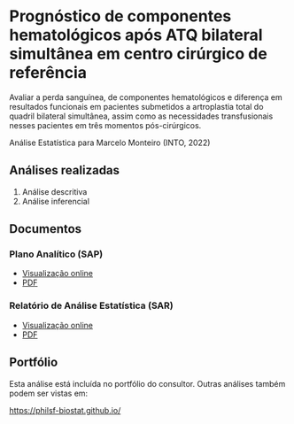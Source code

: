 # Prognóstico de componentes hematológicos após ATQ bilateral simultânea em centro cirúrgico de referência

Avaliar a perda sanguínea, de componentes hematológicos e diferença em resultados funcionais em pacientes submetidos a artroplastia total do quadril bilateral simultânea, assim como as necessidades transfusionais nesses pacientes em três momentos pós-cirúrgicos.

Análise Estatística para Marcelo Monteiro (INTO, 2022)

## Análises realizadas

1. Análise descritiva
1. Análise inferencial
<!-- 1. Modelagem estatística -->

## Documentos

### Plano Analítico (SAP)

<!-- - [Visualização online][sapviz-v02] -->
<!-- - [PDF][sappdf-v02] -->

- [Visualização online][sapviz-v01]
- [PDF][sappdf-v01]

### Relatório de Análise Estatística (SAR)

<!-- - [Visualização online][reportviz-v02] -->
<!-- - [PDF][pdf-v02] -->

- [Visualização online][reportviz-v01]
- [PDF][pdf-v01]

<!-- ## Análises associadas -->

<!-- Esta análise é parte de um projeto maior e é suportada por outras análises, disponíveis abaixo. -->

<!-- **[assoc_title]** -->

<!-- <[assoc_link]> -->

## Portfólio

Esta análise está incluída no portfólio do consultor.
Outras análises também podem ser vistas em:

<https://philsf-biostat.github.io/>

<!-- --- -->

[sapviz-v01]: report/SAP-2022-014-MM-v01.md
[sapviz-v02]: report/SAP-2022-014-MM-v02.md
[sappdf-v01]: https://docs.google.com/viewer?url=https://github.com/philsf-biostat/SAR-2022-014-MM/raw/main/report/SAP-2022-014-MM-v01.pdf
[sappdf-v02]: https://docs.google.com/viewer?url=https://github.com/philsf-biostat/SAR-2022-014-MM/raw/main/report/SAP-2022-014-MM-v02.pdf

[reportviz-v01]: report/SAR-2022-014-MM-v01.md
[reportviz-v02]: report/SAR-2022-014-MM-v02.md
[pdf-v01]: https://docs.google.com/viewer?url=https://github.com/philsf-biostat/SAR-2022-014-MM/raw/main/report/SAR-2022-014-MM-v01.pdf
[pdf-v02]: https://docs.google.com/viewer?url=https://github.com/philsf-biostat/SAR-2022-014-MM/raw/main/report/SAR-2022-014-MM-v02.pdf
[docx-v01]: https://docs.google.com/viewer?url=https://github.com/philsf-biostat/SAR-2022-014-MM/raw/main/report/SAR-2022-014-MM-v01.docx
[docx-v02]: https://docs.google.com/viewer?url=https://github.com/philsf-biostat/SAR-2022-014-MM/raw/main/report/SAR-2022-014-MM-v02.docx
